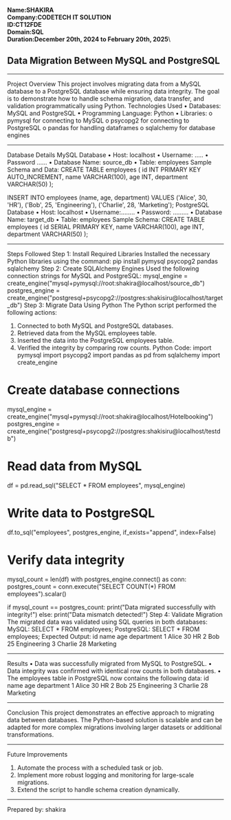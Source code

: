 **Name:SHAKIRA\
Company:CODETECH IT SOLUTION\
ID:CT12FDE\
Domain:SQL\
Duration:December 20th, 2024 to February 20th, 2025**\


## Data Migration Between MySQL and PostgreSQL
________________________________________
Project Overview
This project involves migrating data from a MySQL database to a PostgreSQL database while ensuring data integrity. The goal is to demonstrate how to handle schema migration, data transfer, and validation programmatically using Python.
Technologies Used
•	Databases: MySQL and PostgreSQL
•	Programming Language: Python
•	Libraries: 
o	pymysql for connecting to MySQL
o	psycopg2 for connecting to PostgreSQL
o	pandas for handling dataframes
o	sqlalchemy for database engines
________________________________________
Database Details
MySQL Database
•	Host: localhost
•	Username: …..
•	Password  ……
•	Database Name: source_db
•	Table: employees
Sample Schema and Data:
CREATE TABLE employees (
    id INT PRIMARY KEY AUTO_INCREMENT,
    name VARCHAR(100),
    age INT,
    department VARCHAR(50)
);

INSERT INTO employees (name, age, department)
VALUES
    ('Alice', 30, 'HR'),
    ('Bob', 25, 'Engineering'),
    ('Charlie', 28, 'Marketing');
PostgreSQL Database
•	Host: localhost
•	Username:……..
•	Password: ………
•	Database Name: target_db
•	Table: employees
Sample Schema:
CREATE TABLE employees (
    id SERIAL PRIMARY KEY,
    name VARCHAR(100),
    age INT,
    department VARCHAR(50)
);
________________________________________
Steps Followed
Step 1: Install Required Libraries
Installed the necessary Python libraries using the command:
pip install pymysql psycopg2 pandas sqlalchemy
Step 2: Create SQLAlchemy Engines
Used the following connection strings for MySQL and PostgreSQL:
mysql_engine = create_engine("mysql+pymysql://root:shakira@localhost/source_db")
postgres_engine = create_engine("postgresql+psycopg2://postgres:shakisiru@localhost/target_db")
Step 3: Migrate Data Using Python
The Python script performed the following actions:
1.	Connected to both MySQL and PostgreSQL databases.
2.	Retrieved data from the MySQL employees table.
3.	Inserted the data into the PostgreSQL employees table.
4.	Verified the integrity by comparing row counts.
Python Code:
import pymysql
import psycopg2
import pandas as pd
from sqlalchemy import create_engine
# Create database connections
mysql_engine = create_engine("mysql+pymysql://root:shakira@localhost/Hotelbooking")
postgres_engine = create_engine("postgresql+psycopg2://postgres:shakisiru@localhost/testdb")
# Read data from MySQL
df = pd.read_sql("SELECT * FROM employees", mysql_engine)

# Write data to PostgreSQL
df.to_sql("employees", postgres_engine, if_exists="append", index=False)

# Verify data integrity
mysql_count = len(df)
with postgres_engine.connect() as conn:
    postgres_count = conn.execute("SELECT COUNT(*) FROM employees").scalar()

if mysql_count == postgres_count:
    print("Data migrated successfully with integrity!")
else:
print("Data mismatch detected!")
Step 4: Validate Migration
The migrated data was validated using SQL queries in both databases:
MySQL:
SELECT * FROM employees;
PostgreSQL:
SELECT * FROM employees;
Expected Output:
id	name	age	department
1	Alice	30	HR
2	Bob	25	Engineering
3	Charlie	28	Marketing
________________________________________

Results
•	Data was successfully migrated from MySQL to PostgreSQL.
•	Data integrity was confirmed with identical row counts in both databases.
•	The employees table in PostgreSQL now contains the following data: 
id	name	age	department
1	Alice	30	HR
2	Bob	25	Engineering
3	Charlie	28	Marketing
________________________________________
Conclusion
This project demonstrates an effective approach to migrating data between databases. The Python-based solution is scalable and can be adapted for more complex migrations involving larger datasets or additional transformations.
________________________________________

Future Improvements
1.	Automate the process with a scheduled task or job.
2.	Implement more robust logging and monitoring for large-scale migrations.
3.	Extend the script to handle schema creation dynamically.
________________________________________
Prepared by: shakira

